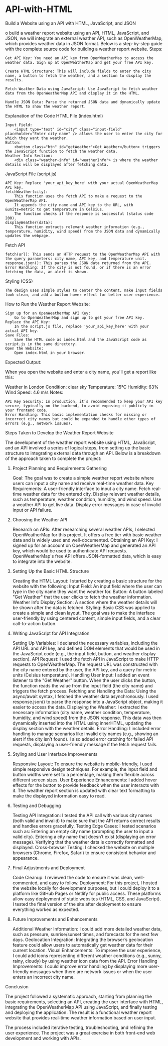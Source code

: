 # API-with-HTML
Build a Website using an API with HTML, JavaScript, and JSON


o build a weather report website using an API, HTML, JavaScript, and JSON, we will integrate an external weather API, such as OpenWeatherMap, which provides weather data in JSON format. Below is a step-by-step guide with the complete source code for building a weather report website.
Steps:

    Get API Key: You need an API key from OpenWeatherMap to access the weather data. Sign up at OpenWeatherMap and get your free API key.

    Create HTML Structure: This will include fields to enter the city name, a button to fetch the weather, and a section to display the results.

    Fetch Weather Data using JavaScript: Use JavaScript to fetch weather data from the OpenWeatherMap API and display it in the HTML.

    Handle JSON Data: Parse the returned JSON data and dynamically update the HTML to show the weather report.



Explanation of the Code
HTML File (index.html)

    Input Field:
        <input type="text" id="city" class="input-field" placeholder="Enter city name" /> allows the user to enter the city for which they want the weather.
    Button:
        <button class="btn" id="getWeather">Get Weather</button> triggers the JavaScript function to fetch the weather data.
    Weather Info Section:
        <div class="weather-info" id="weatherInfo"> is where the weather details will be displayed after fetching data.

JavaScript File (script.js)

    API Key: Replace 'your_api_key_here' with your actual OpenWeatherMap API key.
    fetchWeather(city):
        This function uses the fetch API to make a request to the OpenWeatherMap API.
        It appends the city name and API key to the URL, with &units=metric to get temperature in Celsius.
        The function checks if the response is successful (status code 200).
    displayWeather(data):
        This function extracts relevant weather information (e.g., temperature, humidity, wind speed) from the JSON data and dynamically updates the webpage.

Fetch API

    fetch(url): This sends an HTTP request to the OpenWeatherMap API with the query parameters: city name, API key, and temperature unit.
    response.json(): This parses the JSON data returned from the API.
    Error Handling: If the city is not found, or if there is an error fetching the data, an alert is shown.

Styling (CSS)

    The design uses simple styles to center the content, make input fields look clean, and add a button hover effect for better user experience.

How to Run the Weather Report Website:

    Sign up for an OpenWeatherMap API Key:
        Go to OpenWeatherMap and sign up to get your free API key.
    Replace the API Key:
        In the script.js file, replace 'your_api_key_here' with your actual API key.
    Save Files:
        Save the HTML code as index.html and the JavaScript code as script.js in the same directory.
    Open the Website:
        Open index.html in your browser.

Expected Output:

When you open the website and enter a city name, you'll get a report like this:

Weather in London
Condition: clear sky
Temperature: 15°C
Humidity: 63%
Wind Speed: 4.6 m/s
Notes:

    API Key Security: In production, it’s recommended to keep your API key secure, typically on the backend, to avoid exposing it publicly in your frontend code.
    Error Handling: This basic implementation checks for missing or incorrect city names but could be expanded to handle other types of errors (e.g., network issues).



Steps Taken to Develop the Weather Report Website

The development of the weather report website using HTML, JavaScript, and an API involved a series of logical steps, from setting up the basic structure to integrating external data through an API. Below is a breakdown of the approach taken to complete the project:
1. Project Planning and Requirements Gathering

    Goal: The goal was to create a simple weather report website where users can input a city name and receive real-time weather data.
    Key Requirements:
        A user-friendly interface to input a city name.
        Fetch real-time weather data for the entered city.
        Display relevant weather details, such as temperature, weather condition, humidity, and wind speed.
        Use a weather API to get live data.
        Display error messages in case of invalid input or API failure.

2. Choosing the Weather API

    Research on APIs: After researching several weather APIs, I selected OpenWeatherMap for this project. It offers a free tier with basic weather data and is widely used and well-documented.
    Obtaining an API Key:
        I signed up for an account on OpenWeatherMap and generated an API key, which would be used to authenticate API requests.
        OpenWeatherMap's free API offers JSON-formatted data, which is easy to integrate into the website.

3. Setting Up the Basic HTML Structure

    Creating the HTML Layout: I started by creating a basic structure for the website with the following:
        Input Field: An input field where the user can type in the city name they want the weather for.
        Button: A button labeled "Get Weather" that the user clicks to fetch the weather information.
        Weather Info Display Section: A section where the weather details will be shown after the data is fetched.
    Styling: Basic CSS was applied to create a simple and clean layout. The goal was to make the interface user-friendly by using centered content, simple input fields, and a clear call-to-action button.

4. Writing JavaScript for API Integration

    Setting Up Variables: I declared the necessary variables, including the API URL and API key, and defined DOM elements that would be used in the JavaScript code (e.g., the input field, button, and weather display section).
    API Request:
        I used the fetch API in JavaScript to make HTTP requests to OpenWeatherMap.
        The request URL was constructed with the city name entered by the user, the API key, and a query for metric units (Celsius temperature).
    Handling User Input:
        I added an event listener to the "Get Weather" button. When the user clicks the button, the function reads the value from the input field (the city name) and triggers the fetch process.
    Fetching and Handling the Data:
        Using the async/await syntax, I fetched the weather data asynchronously.
        I used response.json() to parse the response into a JavaScript object, making it easier to access the data.
    Displaying the Weather:
        I extracted the necessary information (city name, weather condition, temperature, humidity, and wind speed) from the JSON response.
        This data was then dynamically inserted into the HTML using innerHTML, updating the display section with the weather details.
    Error Handling:
        I included error handling to manage scenarios like invalid city names (e.g., showing an alert if the city isn’t found).
        I also added error catching for failed API requests, displaying a user-friendly message if the fetch request fails.

5. Styling and User Interface Improvements

    Responsive Layout:
        To ensure the website is mobile-friendly, I used simple responsive design techniques. For example, the input field and button widths were set to a percentage, making them flexible across different screen sizes.
    User Experience Enhancements:
        I added hover effects for the button to provide feedback when the user interacts with it.
        The weather report section is updated with clear text formatting to make the displayed information easy to read.

6. Testing and Debugging

    Testing API Integration: I tested the API call with various city names (both valid and invalid) to make sure that the API returns correct results and handles errors gracefully.
    Testing Edge Cases: I tested scenarios such as:
        Entering an empty city name (prompting the user to input a valid city).
        Entering a city name that doesn’t exist (displaying an error message).
        Verifying that the weather data is correctly formatted and displayed.
    Cross-browser Testing: I checked the website on multiple browsers (Chrome, Firefox, Safari) to ensure consistent behavior and appearance.

7. Final Adjustments and Deployment

    Code Cleanup:
        I reviewed the code to ensure it was clean, well-commented, and easy to follow.
    Deployment:
        For this project, I hosted the website locally for development purposes, but I could deploy it to a platform like GitHub Pages or Netlify for public access. These platforms allow easy deployment of static websites (HTML, CSS, and JavaScript).
        I tested the final version of the site after deployment to ensure everything worked as expected.

8. Future Improvements and Enhancements

    Additional Weather Information:
        I could add more detailed weather data, such as pressure, sunrise/sunset times, and forecasts for the next few days.
    Geolocation Integration:
        Integrating the browser’s geolocation feature could allow users to automatically get weather data for their current location.
    Visual Enhancements:
        To improve the user experience, I could add icons representing different weather conditions (e.g., sunny, rainy, cloudy) by using weather icon data from the API.
    Error Handling Improvements:
        I could improve error handling by displaying more user-friendly messages when there are network issues or when the user enters an incorrect city name.

Conclusion

The project followed a systematic approach, starting from planning the basic requirements, selecting an API, creating the user interface with HTML, integrating the OpenWeatherMap API using JavaScript, and finally testing and deploying the application. The result is a functional weather report website that provides real-time weather information based on user input.

The process included iterative testing, troubleshooting, and refining the user experience. The project was a great exercise in both front-end web development and working with APIs.
